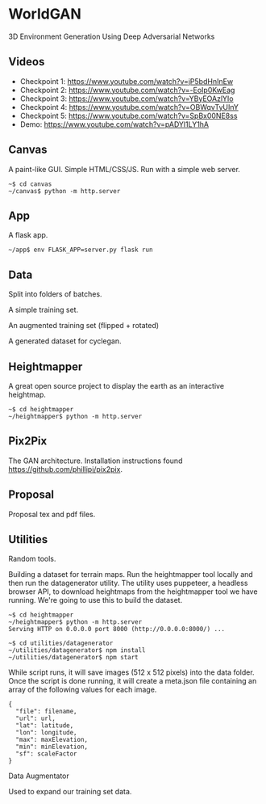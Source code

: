 # WorldGAN

3D Environment Generation Using Deep Adversarial Networks

## Videos

- Checkpoint 1: https://www.youtube.com/watch?v=jP5bdHnInEw
- Checkpoint 2: https://www.youtube.com/watch?v=-EoIp0KwEag
- Checkpoint 3: https://www.youtube.com/watch?v=YByEOAzlYIo
- Checkpoint 4: https://www.youtube.com/watch?v=OBWqvTyUInY
- Checkpoint 5: https://www.youtube.com/watch?v=SpBx00NE8ss
- Demo: https://www.youtube.com/watch?v=pADYl1LY1hA

## Canvas

A paint-like GUI. Simple HTML/CSS/JS. Run with a simple web server.

```
~$ cd canvas
~/canvas$ python -m http.server
```

## App

A flask app.

```
~/app$ env FLASK_APP=server.py flask run
```

## Data

Split into folders of batches.

A simple training set.

An augmented training set (flipped + rotated)

A generated dataset for cyclegan.

## Heightmapper

A great open source project to display the earth as an interactive heightmap.

```
~$ cd heightmapper
~/heightmapper$ python -m http.server
```

## Pix2Pix

The GAN architecture. Installation instructions found https://github.com/phillipi/pix2pix.

## Proposal

Proposal tex and pdf files.

## Utilities

Random tools.

Building a dataset for terrain maps. Run the heightmapper tool locally and then run the datagenerator utility. The utility uses puppeteer, a headless browser API, to download heightmaps from the heightmapper tool we have running. We're going to use this to build the dataset.

```
~$ cd heightmapper
~/heightmapper$ python -m http.server
Serving HTTP on 0.0.0.0 port 8000 (http://0.0.0.0:8000/) ...
```

```
~$ cd utilities/datagenerator
~/utilities/datagenerator$ npm install
~/utilities/datagenerator$ npm start
```

While script runs, it will save images (512 x 512 pixels) into the data folder. Once the script is done running, it will create a meta.json file containing an array of the following values for each image.

```
{
  "file": filename,
  "url": url,
  "lat": latitude,
  "lon": longitude,
  "max": maxElevation,
  "min": minElevation,
  "sf": scaleFactor
}
```

Data Augmentator

Used to expand our training set data.